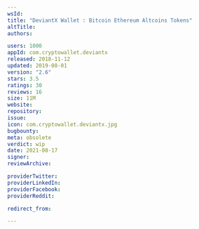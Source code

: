 ```yaml
---
wsId: 
title: "DeviantX Wallet : Bitcoin Ethereum Altcoins Tokens"
altTitle: 
authors:

users: 1000
appId: com.cryptowallet.deviantx
released: 2018-11-12
updated: 2019-08-01
version: "2.6"
stars: 3.5
ratings: 30
reviews: 16
size: 11M
website: 
repository: 
issue: 
icon: com.cryptowallet.deviantx.jpg
bugbounty: 
meta: obsolete
verdict: wip
date: 2021-08-17
signer: 
reviewArchive:

providerTwitter: 
providerLinkedIn: 
providerFacebook: 
providerReddit: 

redirect_from:

---
```


